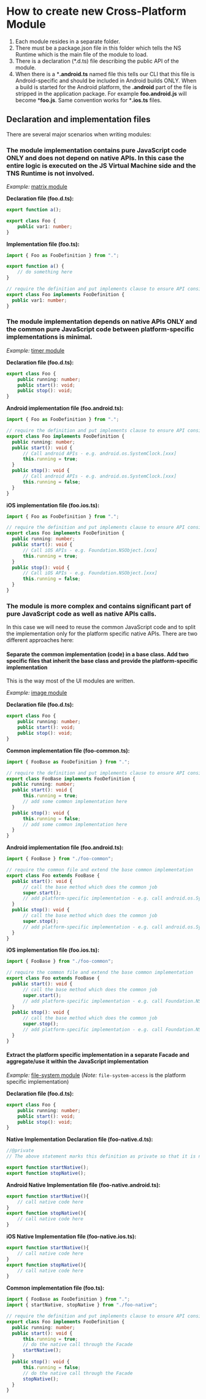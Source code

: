 # How to create new Cross-Platform Module

1. Each module resides in a separate folder.
1. There must be a package.json file in this folder which tells the NS Runtime which is the main file of the module to load.
1. There is a declaration (*.d.ts) file describing the public API of the module.
1. When there is a ***.android.ts** named file this tells our CLI that this file is Android-specific and should be included in Android builds ONLY. When a build is started for the Android platform, the **.android** part of the file is stripped in the application package. For example **foo.android.js** will become ***foo.js**. Same convention works for ***.ios.ts** files.

## Declaration and implementation files
There are several major scenarios when writing modules:

### The module implementation contains pure JavaScript code ONLY and does not depend on native APIs. In this case the entire logic is executed on the JS Virtual Machine side and the TNS Runtime is not involved.

_Example:_ [matrix module](tns-core-modules/matrix)

**Declaration file (foo.d.ts):**

``` TypeScript
export function a();

export class Foo {
    public var1: number;
}
```

**Implementation file (foo.ts):**

``` TypeScript
import { Foo as FooDefinition } from ".";

export function a() {
    // do something here
}

// require the definition and put implements clause to ensure API consistency between the declaration and implementation
export class Foo implements FooDefinition {
  public var1: number;
}
```

### The module implementation depends on native APIs ONLY and the common pure JavaScript code between platform-specific implementations is minimal.

_Example:_ [timer module](tns-core-modules/timer)


**Declaration file (foo.d.ts):**

``` TypeScript
export class Foo {
    public running: number;
    public start(): void;
    public stop(): void;
}
```

**Android implementation file (foo.android.ts):**

``` TypeScript
import { Foo as FooDefinition } from ".";

// require the definition and put implements clause to ensure API consistency between the declaration and implementation
export class Foo implements FooDefinition {
  public running: number;
  public start(): void {
      // Call android APIs - e.g. android.os.SystemClock.[xxx]
      this.running = true;
  }
  public stop(): void {
      // Call android APIs - e.g. android.os.SystemClock.[xxx]
      this.running = false;
  }
}
```

**iOS implementation file (foo.ios.ts):**

``` TypeScript
import { Foo as FooDefinition } from ".";

// require the definition and put implements clause to ensure API consistency between the declaration and implementation
export class Foo implements FooDefinition {
  public running: number;
  public start(): void {
      // Call iOS APIs - e.g. Foundation.NSObject.[xxx]
      this.running = true;
  }
  public stop(): void {
      // Call iOS APIs - e.g. Foundation.NSObject.[xxx]
      this.running = false;
  }
}
```

### The module is more complex and contains significant part of pure JavaScript code as well as native APIs calls.

In this case we will need to reuse the common JavaScript code and to split the implementation only for the platform specific native APIs. There are two different approaches here:

#### Separate the common implementation (code) in a base class. Add two specific files that inherit the base class and provide the platform-specific implementation

This is the way most of the UI modules are written.

_Example:_ [image module](tns-core-modules/ui/image)

**Declaration file (foo.d.ts):**

``` TypeScript
export class Foo {
    public running: number;
    public start(): void;
    public stop(): void;
}
```

**Common implementation file (foo-common.ts):**

``` TypeScript
import { FooBase as FooDefinition } from ".";

// require the definition and put implements clause to ensure API consistency between the declaration and implementation
export class FooBase implements FooDefinition {
  public running: number;
  public start(): void {
      this.running = true;
      // add some common implementation here
  }
  public stop(): void {
      this.running = false;
      // add some common implementation here
  }
}
```

**Android implementation file (foo.android.ts):**

``` TypeScript
import { FooBase } from "./foo-common";

// require the common file and extend the base common implementation
export class Foo extends FooBase {
  public start(): void {
      // call the base method which does the common job
      super.start();
      // add platform-specific implementation - e.g. call android.os.SystemClock.[xxx]
  }
  public stop(): void {
      // call the base method which does the common job
      super.stop();
      // add platform-specific implementation - e.g. call android.os.SystemClock.[xxx]
  }
}
```

**iOS implementation file (foo.ios.ts):**

``` TypeScript
import { FooBase } from "./foo-common";

// require the common file and extend the base common implementation
export class Foo extends FooBase {
  public start(): void {
      // call the base method which does the common job
      super.start();
      // add platform-specific implementation - e.g. call Foundation.NSObject.[xxx]
  }
  public stop(): void {
      // call the base method which does the common job
      super.stop();
      // add platform-specific implementation - e.g. call Foundation.NSObject.[xxx]
  }
}
```

#### Extract the platform specific implementation in a separate Facade and aggregate/use it within the JavaScript implementation

_Example:_ [file-system module](tns-core-modules/file-system) (_Note:_ `file-system-access` is the platform specific implementation)

**Declaration file (foo.d.ts):**

``` TypeScript
export class Foo {
    public running: number;
    public start(): void;
    public stop(): void;
}
```

**Native Implementation Declaration file (foo-native.d.ts):**

``` TypeScript
//@private
// The above statement marks this definition as private so that it is not visible to the users

export function startNative();
export function stopNative();
```

**Android Native Implementation  file (foo-native.android.ts):**

``` TypeScript
export function startNative(){
    // call native code here
}
export function stopNative(){
    // call native code here
}
```

**iOS Native Implementation  file (foo-native.ios.ts):**

``` TypeScript
export function startNative(){
    // call native code here
}
export function stopNative(){
    // call native code here
}
```

**Common implementation file (foo.ts):**

``` TypeScript
import { FooBase as FooDefinition } from ".";
import { startNative, stopNative } from "./foo-native";

// require the definition and put implements clause to ensure API consistency between the declaration and implementation
export class Foo implements FooDefinition {
  public running: number;
  public start(): void {
      this.running = true;
      // do the native call through the Facade
      startNative();
  }
  public stop(): void {
      this.running = false;
      // do the native call through the Facade
      stopNative();
  }
}
```
